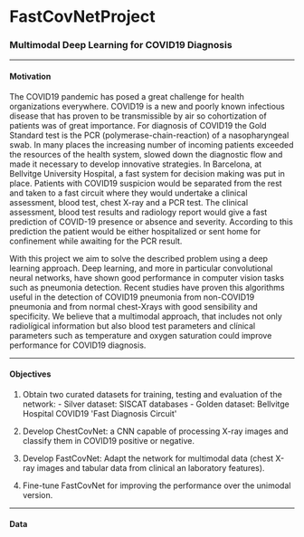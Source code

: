 # FastCovNetProject

### Multimodal Deep Learning for COVID19 Diagnosis
------------------------

#### Motivation

The COVID19 pandemic has posed a great challenge for health organizations everywhere. COVID19 is a new and poorly known infectious disease that has proven to be transmissible by air so cohortization of patients was of great importance. For diagnosis of COVID19 the Gold Standard test is the PCR (polymerase-chain-reaction) of a nasopharyngeal swab. In many places the increasing number of incoming patients exceeded the resources of the health system, slowed down the diagnostic flow and made it necessary to develop innovative strategies. 
In Barcelona, at Bellvitge University Hospital, a fast system for decision making was put in place. Patients with COVID19 suspicion would be separated from the rest and taken to a fast circuit where they would undertake a clinical assessment, blood test, chest X-ray and a PCR test. The clinical assessment, blood test results and radiology report would give a fast prediction of COVID-19 presence or absence and severity. According to this prediction the patient would be either hospitalized or sent home for confinement while awaiting for the PCR result. 

With this project we aim to solve the described problem using a deep learning approach. Deep learning, and more in particular convolutional neural networks, have shown good performance in computer vision tasks such as pneumonia detection. Recent studies have proven this algorithms useful in the detection of COVID19 pneumonia from non-COVID19 pneumonia and from normal chest-Xrays with good sensibility and specificity. We believe that a multimodal approach, that includes not only radiolígical information but also blood test parameters and clínical parameters such as temperature and oxygen saturation could improve performance for COVID19 diagnosis. 

------------------------

#### Objectives

1.	Obtain two curated datasets for training, testing and evaluation of the network:
		- Silver dataset: SISCAT databases
		- Golden dataset: Bellvitge Hospital COVID19 'Fast Diagnosis Circuit'

2.  Develop ChestCovNet: a CNN capable of processing X-ray images and classify them in COVID19 positive or negative. 

3.  Develop FastCovNet: Adapt the network for multimodal data (chest X-ray images and tabular data from clinical an laboratory features). 

4.	Fine-tune FastCovNet for improving the performance over the unimodal version. 

------------------------

#### Data




